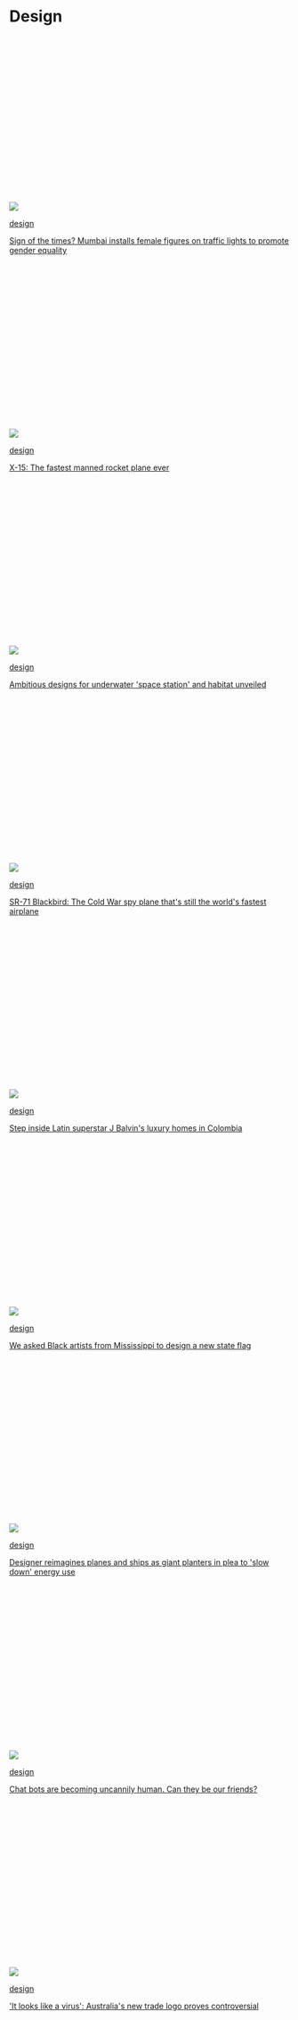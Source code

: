 <div id="mount">

<div class="Chrome__component">

<span style="font-size:0"></span>

<div>

<div class="StickyTop__ad" style="transition:max-height 0.6s cubic-bezier(0.52, 0.005, 0, 1.005);max-height:none">

<div class="Ad__component">

<div id="ad_bnr_atf_01" class="Ad__tag">

</div>

</div>

</div>

<span style="font-size:0"></span><span style="font-size:0"></span>

<div class="Header__container">

<div class="Header__component header" style="transition:transform 0.6s cubic-bezier(0.52, 0.005, 0, 1.005);transform:translateY(0)">

<div class="Header__wrapper">

<div class="Logo__component">

[](/)[](/style)

</div>

<div class="Header__burger">

<div class="Header__burgerIcon">

</div>

</div>

</div>

</div>

</div>

</div>

<div style="transition:padding-top 0.6s cubic-bezier(0.52, 0.005, 0, 1.005);padding-top:50px">

</div>

<div class="Chrome__content">

<div>

</div>

<div>

</div>

<div class="sc-fhYwyz fmNZgG">

<div class="Topic__component">

<div class="Topic__pageTop">

# Design

</div>

<div class="Zone__component">

<div class="Zone__wrapper">

<div class="LayoutHeroAndSmall__component">

<div class="LayoutHeroAndSmall__lead">

<div class="CardHero__component">

<div class="CardHero__thumb">

[](/style/article/mumbai-traffic-light-women-intl-hnk-scli/index.html)

<div class="Image__component Image__hasAspectRatio" style="padding-top:56.25%">

![](https://dynaimage.cdn.cnn.com/cnn/e_blur:500,q_auto:low,w_50,c_fill,g_auto,h_28,ar_16:9/http%3A%2F%2Fcdn.cnn.com%2Fcnnnext%2Fdam%2Fassets%2F200804100137-02-mumbai-female-traffic-signal.jpg)

</div>

</div>

<div class="CardHero__details">

[design](/style/design)

<div>

[Sign of the times? Mumbai installs female figures on traffic lights to
promote gender
equality](/style/article/mumbai-traffic-light-women-intl-hnk-scli/index.html)

</div>

</div>

</div>

</div>

<div class="LayoutGrid__component LayoutGrid__isSmall">

<div class="LayoutGrid__card">

<div class="CardBasic__component">

<div class="CardBasic__thumb">

[](/style/article/x-15-rocket-aircraft/index.html)

<div class="Image__component Image__hasAspectRatio" style="padding-top:56.25%">

![](https://dynaimage.cdn.cnn.com/cnn/e_blur:500,q_auto:low,w_50,c_fill,g_auto,h_28,ar_16:9/http%3A%2F%2Fcdn.cnn.com%2Fcnnnext%2Fdam%2Fassets%2F191218144956-ecn-1651-orig.jpg)

</div>

</div>

<div class="CardBasic__details">

<div>

[design](/style/design)

<div>

[X-15: The fastest manned rocket plane
ever](/style/article/x-15-rocket-aircraft/index.html)

</div>

</div>

</div>

</div>

</div>

<div class="LayoutGrid__card">

<div class="CardBasic__component">

<div class="CardBasic__thumb">

[](/style/article/proteus-designs-underwater-space-station-research-center-scn/index.html)

<div class="Image__component Image__hasAspectRatio" style="padding-top:56.25%">

![](https://dynaimage.cdn.cnn.com/cnn/e_blur:500,q_auto:low,w_50,c_fill,g_auto,h_28,ar_16:9/http%3A%2F%2Fcdn.cnn.com%2Fcnnnext%2Fdam%2Fassets%2F200720142629-01-proteus-underwater-station-design.jpg)

</div>

</div>

<div class="CardBasic__details">

<div>

[design](/style/design)

<div>

[Ambitious designs for underwater 'space station' and habitat
unveiled](/style/article/proteus-designs-underwater-space-station-research-center-scn/index.html)

</div>

</div>

</div>

</div>

</div>

<div class="LayoutGrid__card">

<div class="CardBasic__component">

<div class="CardBasic__thumb">

[](/style/article/sr-71-blackbird-spy-plane-design/index.html)

<div class="Image__component Image__hasAspectRatio" style="padding-top:56.25%">

![](https://dynaimage.cdn.cnn.com/cnn/e_blur:500,q_auto:low,w_50,c_fill,g_auto,h_28,ar_16:9/http%3A%2F%2Fcdn.cnn.com%2Fcnnnext%2Fdam%2Fassets%2F191025132638-gettyimages-1144892.jpg)

</div>

</div>

<div class="CardBasic__details">

<div>

[design](/style/design)

<div>

[SR-71 Blackbird: The Cold War spy plane that's still the world's
fastest
airplane](/style/article/sr-71-blackbird-spy-plane-design/index.html)

</div>

</div>

</div>

</div>

</div>

<div class="LayoutGrid__card">

<div class="CardBasic__component">

<div class="CardBasic__thumb">

[](/style/article/j-balvin-architectural-digest/index.html)

<div class="Image__component Image__hasAspectRatio" style="padding-top:56.25%">

![](https://dynaimage.cdn.cnn.com/cnn/e_blur:500,q_auto:low,w_50,c_fill,g_auto,h_28,ar_16:9/http%3A%2F%2Fcdn.cnn.com%2Fcnnnext%2Fdam%2Fassets%2F200629154748-02-j-balvin-architectural-digest-balvin-ad-portrait.jpg)

</div>

</div>

<div class="CardBasic__details">

<div>

[design](/style/design)

<div>

[Step inside Latin superstar J Balvin's luxury homes in
Colombia](/style/article/j-balvin-architectural-digest/index.html)

</div>

</div>

</div>

</div>

</div>

</div>

</div>

</div>

</div>

<div class="Zone__component">

<div class="Zone__wrapper">

<div class="LayoutLargeAndSmall__component">

<div class="LayoutLargeAndSmall__lead">

<div class="LayoutGrid__component LayoutGrid__isLead">

<div class="LayoutGrid__card">

<div class="Ad__component">

<div id="ad_nat_btf_02" class="Ad__tag">

</div>

</div>

</div>

<div class="LayoutGrid__card">

<div class="CardBasic__component CardBasic__isLead">

<div class="CardBasic__thumb">

[](/style/article/artists-design-mississippi-flag/index.html)

<div class="Image__component Image__hasAspectRatio" style="padding-top:56.25%">

![](https://dynaimage.cdn.cnn.com/cnn/e_blur:500,q_auto:low,w_50,c_fill,g_auto,h_28,ar_16:9/http%3A%2F%2Fcdn.cnn.com%2Fcnnnext%2Fdam%2Fassets%2F200707110525-ms-flag-design-reshonda-perryman.jpg)

</div>

</div>

<div class="CardBasic__details">

<div>

[design](/style/design)

<div>

[We asked Black artists from Mississippi to design a new state
flag](/style/article/artists-design-mississippi-flag/index.html)

</div>

</div>

</div>

</div>

</div>

</div>

</div>

<div class="LayoutGrid__component LayoutGrid__isSmall">

<div class="LayoutGrid__card">

<div class="CardBasic__component">

<div class="CardBasic__thumb">

[](/style/article/nicolas-abdelkader-planters/index.html)

<div class="Image__component Image__hasAspectRatio" style="padding-top:56.25%">

![](https://dynaimage.cdn.cnn.com/cnn/e_blur:500,q_auto:low,w_50,c_fill,g_auto,h_28,ar_16:9/http%3A%2F%2Fcdn.cnn.com%2Fcnnnext%2Fdam%2Fassets%2F200703095211-nicolas-abdelkader-urgency-1.jpg)

</div>

</div>

<div class="CardBasic__details">

<div>

[design](/style/design)

<div>

[Designer reimagines planes and ships as giant planters in plea to 'slow
down' energy use](/style/article/nicolas-abdelkader-planters/index.html)

</div>

</div>

</div>

</div>

</div>

<div class="LayoutGrid__card">

<div class="CardBasic__component">

<div class="CardBasic__thumb">

[](/style/article/tech-loneliness-replika-wellness/index.html)

<div class="Image__component Image__hasAspectRatio" style="padding-top:56.25%">

![](https://dynaimage.cdn.cnn.com/cnn/e_blur:500,q_auto:low,w_50,c_fill,g_auto,h_28,ar_16:9/http%3A%2F%2Fcdn.cnn.com%2Fcnnnext%2Fdam%2Fassets%2F200701124149-08-tech-loneliness-replika.jpg)

</div>

</div>

<div class="CardBasic__details">

<div>

[design](/style/design)

<div>

[Chat bots are becoming uncannily human. Can they be our
friends?](/style/article/tech-loneliness-replika-wellness/index.html)

</div>

</div>

</div>

</div>

</div>

<div class="LayoutGrid__card">

<div class="CardBasic__component">

<div class="CardBasic__thumb">

[](/style/article/australia-logo-design/index.html)

<div class="Image__component Image__hasAspectRatio" style="padding-top:56.25%">

![](https://dynaimage.cdn.cnn.com/cnn/e_blur:500,q_auto:low,w_50,c_fill,g_auto,h_28,ar_16:9/http%3A%2F%2Fcdn.cnn.com%2Fcnnnext%2Fdam%2Fassets%2F200702143118-australia-unlimited-logo.jpg)

</div>

</div>

<div class="CardBasic__details">

<div>

[design](/style/design)

<div>

['It looks like a virus': Australia's new trade logo proves
controversial](/style/article/australia-logo-design/index.html)

</div>

</div>

</div>

</div>

</div>

<div class="LayoutGrid__card">

<div class="CardBasic__component">

<div class="CardBasic__thumb">

[](/style/article/milton-glaser-obituary-designer-bob-dylan-logo-style-trnd/index.html)

<div class="Image__component Image__hasAspectRatio" style="padding-top:56.25%">

![](https://dynaimage.cdn.cnn.com/cnn/e_blur:500,q_auto:low,w_50,c_fill,g_auto,h_28,ar_16:9/http%3A%2F%2Fcdn.cnn.com%2Fcnnnext%2Fdam%2Fassets%2F200629020023-01b-i-love-new-york.jpg)

</div>

</div>

<div class="CardBasic__details">

<div>

[design](/style/design)

<div>

[Milton Glaser, designer of 'I ♥ NY' logo and Bob Dylan poster, dies at
91](/style/article/milton-glaser-obituary-designer-bob-dylan-logo-style-trnd/index.html)

</div>

</div>

</div>

</div>

</div>

</div>

</div>

</div>

</div>

<div class="Zone__component Zone__isBleed">

<div class="Zone__wrapper">

<div class="Ad__component">

<div id="ad_bnr_btf_01" class="Ad__tag">

</div>

</div>

</div>

</div>

<div class="Zone__component">

<div class="Zone__wrapper">

<div class="LayoutLargeAndSmall__component">

<div class="LayoutLargeAndSmall__lead">

<div class="LayoutGrid__component LayoutGrid__isLead">

<div class="LayoutGrid__card">

<div class="CardBasic__component CardBasic__isLead">

<div class="CardBasic__thumb">

[](/style/article/lgbtq-lavender-symbolism-pride/index.html)

<div class="Image__component Image__hasAspectRatio" style="padding-top:56.25%">

![](https://dynaimage.cdn.cnn.com/cnn/e_blur:500,q_auto:low,w_50,c_fill,g_auto,h_28,ar_16:9/http%3A%2F%2Fcdn.cnn.com%2Fcnnnext%2Fdam%2Fassets%2F200528224254-02-lavender-pride.jpg)

</div>

</div>

<div class="CardBasic__details">

<div>

[design](/style/design)

<div>

[How lavender became a symbol of LGBTQ
resistance](/style/article/lgbtq-lavender-symbolism-pride/index.html)

</div>

</div>

</div>

</div>

</div>

<div class="LayoutGrid__card">

<div class="CardBasic__component CardBasic__isLead">

<div class="CardBasic__thumb">

[](/style/article/ethnic-group-culture-face-masks-trnd/index.html)

<div class="Image__component Image__hasAspectRatio" style="padding-top:56.25%">

![](https://dynaimage.cdn.cnn.com/cnn/e_blur:500,q_auto:low,w_50,c_fill,g_auto,h_28,ar_16:9/http%3A%2F%2Fcdn.cnn.com%2Fcnnnext%2Fdam%2Fassets%2F200527134135-09-culture-face-masks-split.jpg)

</div>

</div>

<div class="CardBasic__details">

<div>

[design](/style/design)

<div>

[They're weaving their culture into the fabrics of their face
masks](/style/article/ethnic-group-culture-face-masks-trnd/index.html)

</div>

</div>

</div>

</div>

</div>

</div>

</div>

<div class="LayoutGrid__component LayoutGrid__isSmall">

<div class="LayoutGrid__card">

<div class="CardBasic__component">

<div class="CardBasic__thumb">

[](/style/article/negrar-mosaic-floor-italy-discovery-scli-intl/index.html)

<div class="Image__component Image__hasAspectRatio" style="padding-top:56.25%">

![](https://dynaimage.cdn.cnn.com/cnn/e_blur:500,q_auto:low,w_50,c_fill,g_auto,h_28,ar_16:9/http%3A%2F%2Fcdn.cnn.com%2Fcnnnext%2Fdam%2Fassets%2F200527163410-05-negrar-italy-mosaic-floor.jpg)

</div>

</div>

<div class="CardBasic__details">

<div>

[design](/style/design)

<div>

[Perfectly preserved ancient Roman mosaic floor discovered in
Italy](/style/article/negrar-mosaic-floor-italy-discovery-scli-intl/index.html)

</div>

</div>

</div>

</div>

</div>

<div class="LayoutGrid__card">

<div class="CardBasic__component">

<div class="CardBasic__thumb">

[](/style/article/dubai-lockdown-art-spc-intl/index.html)

<div class="Image__component Image__hasAspectRatio" style="padding-top:56.25%">

![](https://dynaimage.cdn.cnn.com/cnn/e_blur:500,q_auto:low,w_50,c_fill,g_auto,h_28,ar_16:9/http%3A%2F%2Fcdn.cnn.com%2Fcnnnext%2Fdam%2Fassets%2F200513084551-5-global-gateway-coronavirus-lockdown-art-intl.jpg)

</div>

</div>

<div class="CardBasic__details">

<div>

[design](/style/design)

<div>

[Lockdown art will be turned into murals in the United Arab
Emirates](/style/article/dubai-lockdown-art-spc-intl/index.html)

</div>

</div>

</div>

</div>

</div>

<div class="LayoutGrid__card">

<div class="CardBasic__component">

<div class="CardBasic__thumb">

[](/style/article/3d-wave-in-seoul/index.html)

<div class="Image__component Image__hasAspectRatio" style="padding-top:56.25%">

![](https://dynaimage.cdn.cnn.com/cnn/e_blur:500,q_auto:low,w_50,c_fill,g_auto,h_28,ar_16:9/http%3A%2F%2Fcdn.cnn.com%2Fcnnnext%2Fdam%2Fassets%2F200520070243-03-giant-wave-seoul-restricted.jpg)

</div>

</div>

<div class="CardBasic__details">

<div>

[design](/style/design)

<div>

[Giant 3D wave sweeps over Seoul's Gangnam
District](/style/article/3d-wave-in-seoul/index.html)

</div>

</div>

</div>

</div>

</div>

<div class="LayoutGrid__card">

<div class="CardBasic__component">

<div class="CardBasic__thumb">

[](/style/article/pac-man-40-anniversary-history/index.html)

<div class="Image__component Image__hasAspectRatio" style="padding-top:56.25%">

![](https://dynaimage.cdn.cnn.com/cnn/e_blur:500,q_auto:low,w_50,c_fill,g_auto,h_28,ar_16:9/http%3A%2F%2Fcdn.cnn.com%2Fcnnnext%2Fdam%2Fassets%2F200518112524-02-pac-man-40.jpg)

</div>

</div>

<div class="CardBasic__details">

<div>

[design](/style/design)

<div>

[Pac-Man at 40: The eating icon that changed gaming
history](/style/article/pac-man-40-anniversary-history/index.html)

</div>

</div>

</div>

</div>

</div>

</div>

</div>

</div>

</div>

<div class="Zone__component">

<div class="Zone__wrapper">

<div class="Topic__loadMoreContainer">

<span class="Button__component Topic__loadMore">Load more
articles</span>

</div>

</div>

</div>

</div>

</div>

<div class="Grid-sc-1kcyc0j-0 hFujui">

<div class="Cell-i0zvfi-0 laaVcq">

<div class="Text-sc-1amvtpj-0 gYetWy">

Search

</div>

<div class="Box-sc-1fet97o-0 bQmsQJ">

</div>

<div class="Box-sc-1fet97o-0 fyifOt">

</div>

</div>

</div>

<div class="Grid-sc-1kcyc0j-0 hFujui">

<div class="Cell-i0zvfi-0 dxrNOP">

<div class="Box-sc-1fet97o-0 sc-cJSrbW dBbbZo">

  - [US](/us "visit the US section")
      - [Crime +
        Justice](/specials/us/crime-and-justice "visit the Crime + Justice section")
      - [Energy +
        Environment](/specials/us/energy-and-environment "visit the Energy + Environment section")
      - [Extreme
        Weather](/specials/us/extreme-weather "visit the Extreme Weather section")
      - [Space +
        Science](/specials/space-science "visit the Space + Science section")
  - [World](/world "visit the World section")
      - [Africa](/africa "visit the Africa section")
      - [Americas](/americas "visit the Americas section")
      - [Asia](/asia "visit the Asia section")
      - [Australia](/australia "visit the Australia section")
      - [China](/china "visit the China section")
      - [Europe](/europe "visit the Europe section")
      - [India](/india "visit the India section")
      - [Middle East](/middle-east "visit the Middle East section")
      - [United Kingdom](/uk "visit the United Kingdom section")
  - [Politics](/politics "visit the Politics section")
      - [45](/specials/politics/president-donald-trump-45 "visit the 45 section")
      - [Congress](/specials/politics/congress-capitol-hill "visit the Congress section")
      - [SCOTUS](/specials/politics/supreme-court-nine "visit the SCOTUS section")
      - [Facts
        First](/specials/politics/fact-check-politics "visit the Facts First section")
      - [2020](/specials/politics/2020-election-coverage "visit the 2020 section")
      - [Candidates](/election/2020/candidates "visit the Candidates section")
  - [Business](/business "visit the Business section")
      - [Markets](https://money.cnn.com/data/markets/ "visit the Markets section")
      - [Tech](/business/tech "visit the Tech section")
      - [Media](/business/media "visit the Media section")
      - [Success](/business/success "visit the Success section")
      - [Perspectives](/business/perspectives "visit the Perspectives section")
      - [Videos](/business/videos "visit the Videos section")
  - [Opinion](/opinions "visit the Opinion section")
      - [Political
        Op-Eds](/specials/opinion/opinion-politics "visit the Political Op-Eds section")
      - [Social
        Commentary](/specials/opinion/opinion-social-issues "visit the Social Commentary section")
  - [Health](/health "visit the Health section")
      - [Food](/specials/health/food-diet "visit the Food section")
      - [Fitness](/specials/health/fitness-excercise "visit the Fitness section")
      - [Wellness](/specials/health/wellness "visit the Wellness section")
      - [Parenting](/specials/health/parenting "visit the Parenting section")
      - [Vital
        Signs](/specials/health/vital-signs "visit the Vital Signs section")
  - [Entertainment](/entertainment "visit the Entertainment section")
      - [Stars](/entertainment/celebrities "visit the Stars section")
      - [Screen](/entertainment/movies "visit the Screen section")
      - [Binge](/entertainment/tv-shows "visit the Binge section")
      - [Culture](/entertainment/culture "visit the Culture section")
      - [Media](/business/media "visit the Media section")
  - [Tech](/business/tech "visit the Tech section")
      - [Innovate](/specials/tech/innovate "visit the Innovate section")
      - [Gadget](/specials/tech/gadget "visit the Gadget section")
      - [Mission:
        Ahead](/specials/tech/mission-ahead "visit the Mission: Ahead section")
      - [Upstarts](/specials/tech/upstarts "visit the Upstarts section")
      - [Work
        Transformed](/specials/tech/work-transformed "visit the Work Transformed section")
      - [Innovative
        Cities](/specials/tech/innovative-cities "visit the Innovative Cities section")
  - [Style](/style "visit the Style section")
      - [Arts](/style/arts "visit the Arts section")
      - [Design](/style/design "visit the Design section")
      - [Fashion](/style/fashion "visit the Fashion section")
      - [Architecture](/style/architecture "visit the Architecture section")
      - [Luxury](/style/luxury "visit the Luxury section")
      - [Beauty](/style/beauty "visit the Beauty section")
      - [Video](/style/videos "visit the Video section")
  - [Travel](/travel "visit the Travel section")
      - [Destinations](/travel/destinations "visit the Destinations section")
      - [Food &
        Drink](/travel/food-and-drink "visit the Food & Drink section")
      - [News](/travel/news "visit the News section")
      - [Stay](/travel/stay "visit the Stay section")
      - [Videos](/travel/videos "visit the Videos section")
  - [Sports](http://bleacherreport.com "visit the Sports section")
      - [Pro
        Football](http://bleacherreport.com/nfl "visit the Pro Football section")
      - [College
        Football](http://bleacherreport.com/college-football "visit the College Football section")
      - [Basketball](http://bleacherreport.com/nba "visit the Basketball section")
      - [Baseball](http://bleacherreport.com/mlb "visit the Baseball section")
      - [Soccer](http://bleacherreport.com/world-football "visit the Soccer section")
      - [Olympics](/specials/sport/winter-olympics-2018 "visit the Olympics section")
  - [Videos](/videos "visit the Videos section")
      - [Live TV](//cnn.it/go2 "visit the Live TV  section")
      - [Digital
        Studios](/specials/digital-studios "visit the Digital Studios section")
      - [CNN
        Films](/specials/videos/digital-shorts "visit the CNN Films section")
      - [HLN](/specials/videos/hln "visit the HLN section")
      - [TV Schedule](/tv/schedule/cnn "visit the TV Schedule section")
      - [TV Shows
        A-Z](/specials/tv/all-shows "visit the TV Shows A-Z section")
      - [CNNVR](/vr "visit the CNNVR section")
  - [Coupons](//coupons.cnn.com "visit the Coupons section")
      - [CNN
        Underscored](/cnn-underscored/ "visit the CNN Underscored section")
      - [Explore](/specials/cnn-underscored/explore/ "visit the Explore section")
      - [Wellness](/specials/cnn-underscored/wellness/ "visit the Wellness section")
      - [Gadgets](/specials/cnn-underscored/gadgets/ "visit the Gadgets section")
      - [Lifestyle](/specials/cnn-underscored/lifestyle/ "visit the Lifestyle section")
      - [CNN
        Store](//store.cnn.com/?utm_source=cnn.com&utm_medium=referral&utm_campaign=navbar "visit the CNN Store section")
  - [More](/more "visit the More section")
      - [Photos](/specials/photos "visit the Photos section")
      - [Longform](/specials/cnn-longform "visit the Longform section")
      - [Investigations](/specials/cnn-investigates "visit the Investigations section")
      - [CNN
        Profiles](/specials/profiles "visit the CNN Profiles section")
      - [CNN
        Leadership](/specials/more/cnn-leadership "visit the CNN Leadership section")
      - [CNN
        Newsletters](/email/subscription "visit the CNN Newsletters section")
      - [Work for
        CNN](https://www.turnerjobs.com/search-jobs?orgIds=1174&ac=19299 "visit the Work for CNN section")

</div>

</div>

</div>

<div class="Box-sc-1fet97o-0 sc-TOsTZ Qfqyl">

-----

</div>

<div class="Grid-sc-1kcyc0j-0 hFujui">

<div class="Cell-i0zvfi-0 dxrNOP">

<div class="Flex-sc-1sqrs56-0 drTWbY">

<div class="Flex-sc-1sqrs56-0 sc-kjoXOD dAqPFb">

<div class="Flex-sc-1sqrs56-0 sc-bdVaJa bemtay" size="40">

</div>

</div>

<div class="Flex-sc-1sqrs56-0 sc-gisBJw kFQkml">

<div class="Flex-sc-1sqrs56-0 sc-kGXeez hwoZBw" data-test="social-follow-bar">

<span class="Text-sc-1amvtpj-0-span jKFEoX" data-font-weight="bold" data-test="follow-text" data-font-size="12" data-letter-spacing="1.5">Follow
CNN </span>

<div class="Box-sc-1fet97o-0 sc-dxgOiQ jUzaWY" data-mode="dark">

</div>

  - 
  - 
  - 

</div>

</div>

</div>

</div>

</div>

<div class="Grid-sc-1kcyc0j-0 hFujui">

<div class="Cell-i0zvfi-0 dxrNOP">

<div class="Box-sc-1fet97o-0 sc-kgAjT fXByFM">

-----

</div>

<div class="Box-sc-1fet97o-0 cApVqV">

  - [Terms of Use](/terms "visit the Terms of Use section")
  - [Privacy Policy](/privacy "visit the Privacy Policy section")
  - [Accessibility &
    CC](/accessibility "visit the Accessibility & CC section")
  - [AdChoices](# "visit the AdChoices section")
  - [About Us](/about "visit the About Us section")
  - [CNN Studio Tours](/tour "visit the CNN Studio Tours section")
  - [Modern Slavery Act
    Statement](/msa "visit the Modern Slavery Act Statement section")
  - [Advertise with
    us](https://commercial.cnn.com "visit the Advertise with us section")
  - [CNN Store](//store.cnn.com "visit the CNN Store section")
  - [Newsletters](/newsletters "visit the Newsletters section")
  - [Transcripts](/transcripts "visit the Transcripts section")
  - [License Footage](/collection "visit the License Footage section")
  - [CNN
    Newsource](http://cnnnewsource.com "visit the CNN Newsource section")
  - [Sitemap](https://www.cnn.com/sitemap.html "visit the Sitemap section")

</div>

<div class="Box-sc-1fet97o-0 sc-dVhcbM hZaYGU" data-mode="dark" data-component="copyright">

<span class="Text-sc-1amvtpj-0-span sc-fBuWsC eOrGtR" data-area="copyright-CNN">©
2020 Cable News Network.</span>[Turner Broadcasting System,
Inc.](//www.turner.com "Turner Broadcasting System, Inc.")<span class="Text-sc-1amvtpj-0-span sc-fBuWsC eOrGtR">All
Rights
Reserved.</span><span class="Text-sc-1amvtpj-0-span sc-fBuWsC sc-eqIVtm iNQXQO">CNN
Sans ™ & © 2016 Cable News Network.</span>

</div>

</div>

</div>

</div>

</div>

</div>
